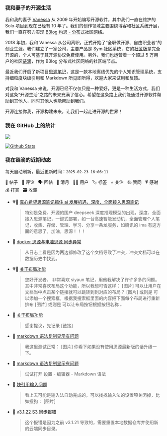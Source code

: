 ### 我和妻子的开源生活

我和我的妻子 [Vanessa](https://github.com/Vanessa219) 从 2009 年开始编写开源软件，其中我们一直在维护的 Solo 项目到现在已经有 10 年了。我们的创作领域主要围绕博客和社区系统开展，我们一直在努力实现 [B3log 构思 - 分布式社区网络](https://ld246.com/article/1546941897596)。

2018 年初，我和 Vanessa 从公司离职，正式开始了“全职做开源、自由职业者”的创业生涯。我们建立了一家公司，主要产品是 Sym 社区系统，它的[社区版](https://github.com/88250/symphony)是完全开源的，个人可基于其开源协议免费使用。另外，我们也运营着一个超过 5 万用户的社区[链滴](https://ld246.com)，作为 B3log 分布式社区网络的社区端节点。

最近我们开启了新项目[思源笔记](https://github.com/siyuan-note/siyuan)，这是一款本地离线优先的个人知识管理系统，支持细粒度块级引用和 Markdown 所见即所得，欢迎大家来试用和反馈。

对我和 Vanessa 来说，开源已经不仅仅只是一种爱好，更是一种生活方式，我们对这条“开源生活”之路的未来充满了信心。希望在这条路上我们能通过开源软件帮助到其他人，同时其他人也能帮助到我们。

开源连接你我，开源构建未来，让我们一起走进开源的世界！

### 我在 GitHub 上的统计

<a title="Hits" target="_blank" href="https://github.com/88250/88250"><img src="https://hits.b3log.org/88250/88250.svg"></a>

[![Github Stats](https://github-readme-stats.vercel.app/api?username=88250&theme=tokyonight&show_icons=true)](https://github.com/88250)

<!--events start -->

### 我在链滴的近期动态

每天自动刷新，最近更新时间：`2025-02-23 16:06:11`

📝 帖子 &nbsp; 💬 评论 &nbsp; 🗣 回帖 &nbsp; 🌙 清月 &nbsp; 👨‍💻 用户 &nbsp; 🏷️ 标签 &nbsp; ⭐️ 关注 &nbsp; 👍 赞同 &nbsp; 💗 感谢 &nbsp; 💰 打赏 &nbsp; 🗃 收藏

* 💗📝 [真心希望思源笔记抓住 ai 发展机遇，深度、全面接入思源笔记](https://ld246.com/article/1740011500274)

  > 特别是免费、开源的国产 deepseek 深度推理模型的出现，深度、全面接入思源笔记，一键式部署，如一台高速智能发动机，全面管理个人笔记，收集、存储、管理、学习、分享一条龙服务，如腾讯的 ima 有这方面的意思了，加油，思源！！！
* 💬 [docker 思源与电脑思源 同步异常](https://ld246.com/article/1740130749957/comment/1740189864848#comments)

  > 从日志上看是因为两边都修改了这个文档导致了冲突，冲突文档可以在数据历史中找到。
* 💗📝 [关于布局功能](https://ld246.com/article/1740145252034)

  > 您好开发者， 非常喜欢 siyaun 笔记，用他我解决了许许多多的问题。其中非常喜欢布局这个功能，所以我想可否这样： [图片] 可以让用户在文档当中点击某个链接就可以跳转到到对应的布局？ [图片] 或则是 可以添加一个搜索框，根据我搜索框里面的内容把下面每个布局进行重新排布 [图片] 或则是 可以让布局按钮根据按钮名称 ..
* 💬 [关于布局功能](https://ld246.com/article/1740145252034/comment/1740188737247#comments)

  > 感谢提议，先记录 [链接]
* 💬 [markdown 语法复制显示有问题](https://ld246.com/article/1740021746380/comment/1740022991129#comments)

  > 我这里测试正常： [图片] 你看下如果没有使用思源最新版的话升级一下。
* 💬 [markdown 语法复制显示有问题](https://ld246.com/article/1740021746380/comment/1740022707553#comments)

  > 试试打开 设置 - 编辑器 - Markdown 语法
* 💬 [块引用输入问题](https://ld246.com/article/1740019376083/comment/1740019824070#comments)

  > 看上去可能是输入法自动完成的，可以找找输入法的设置项关闭掉，比如搜狗： [图片]
* 💬 [v3.1.22 S3 同步报错](https://ld246.com/article/1740018838257/comment/1740019136664#comments)

  > 这个报错是因为之前 v3.1.21 导致的，需要重置本地数据仓库并使用新的云端同步目录。


<!--events end -->
